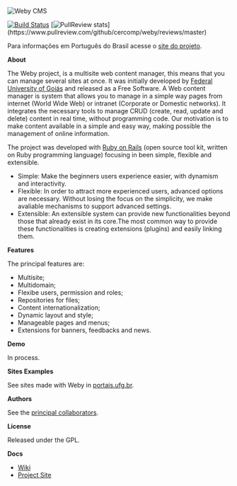![Weby CMS](http://portais.ufg.br/assets/weby-logo-60-3e5c8858c2bdce60d5419fe192d15fc8.png)

[![Build Status](https://travis-ci.org/cercomp/weby.png?branch=master)](https://travis-ci.org/cercomp/weby)
[![PullReview stats](https://www.pullreview.com/github/cercomp/weby/badges/master.svg?)](https://www.pullreview.com/github/cercomp/weby/reviews/master)

Para informações em Português do Brasil acesse o [site do projeto](http://weby.cercomp.ufg.br).

__About__

The Weby project, is a multisite web content manager, this means that you can manage several sites at once. It was initially developed  by [Federal University of Goiás](http://www.ufg.br) and released as a Free Software. A Web content manager is system that allows you to manage in a simple way pages from internet (World Wide Web) or intranet (Corporate or Domestic networks). It integrates the necessary tools to manage CRUD (create, read, update and delete) content in real time, without programming code. Our motivation is to make content available in a simple  and easy way, making possible the management of online information.

The project was developed with [Ruby on Rails](http://rubyonrails.org) (open source tool kit, written on Ruby programming language) focusing in been simple, flexible and extensible.

* Simple: Make the beginners users experience easier, with dynamism and interactivity.
* Flexible: In order to attract more experienced users, advanced options are necessary. Without losing the focus on the simplicity, we make avaliable mechanisms to support advanced settings.
* Extensible: An extensible system can provide new functionalities beyond those that already exist in its core.The most common way to provide these functionalities is creating extensions (plugins) and easily linking them.

__Features__

The principal features are:

* Multisite;
* Multidomain;
* Flexibe users, permission and roles;
* Repositories for files;
* Content internationalization;
* Dynamic layout and style;
* Manageable pages and menus;
* Extensions for banners, feedbacks and news.

__Demo__

In process.

__Sites Examples__

See sites made with Weby in [portais.ufg.br](http://portais.ufg.br).

__Authors__

See the [principal collaborators](http://weby.cercomp.ufg.br/pages/67630-collaborators?locale=en).

__License__

Released under the GPL.

__Docs__

* [Wiki](http://github.com/cercomp/weby/wiki)
* [Project Site](http://weby.cercomp.ufg.br)

